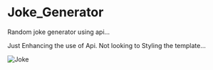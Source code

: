 # Joke_Generator
Random joke generator using api...

Just Enhancing the use of Api. Not looking to Styling the template...

![Joke](https://user-images.githubusercontent.com/102974292/235320670-51ef8f42-f67a-4468-8bf5-30ce52e63dc7.png)
